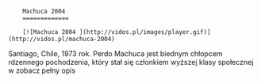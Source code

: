 
        Machuca 2004 
        =============
        
        [![Machuca 2004 ](http://vidos.pl/images/player.gif)](http://vidos.pl/machuca-2004)
        
        
 Santiago, Chile, 1973 rok. Perdo Machuca jest biednym chłopcem rdzennego pochodzenia, który stał się członkiem wyższej klasy społecznej w zobacz pełny opis
    